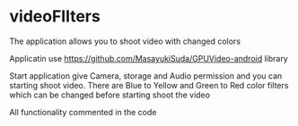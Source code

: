 # videoFIlters
The application allows you to shoot video with changed colors

Applicatin use https://github.com/MasayukiSuda/GPUVideo-android library

Start application give Camera, storage and Audio permission and you can starting shoot video. There are Blue to Yellow and Green to Red color filters which can be changed before starting shoot the video

All functionality commented in the code